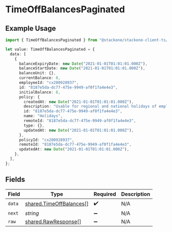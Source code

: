 # TimeOffBalancesPaginated

## Example Usage

```typescript
import { TimeOffBalancesPaginated } from "@stackone/stackone-client-ts/sdk/models/shared";

let value: TimeOffBalancesPaginated = {
  data: [
    {
      balanceExpiryDate: new Date("2021-01-01T01:01:01.000Z"),
      balanceStartDate: new Date("2021-01-01T01:01:01.000Z"),
      balanceUnit: {},
      currentBalance: 8,
      employeeId: "cx280928937",
      id: "8187e5da-dc77-475e-9949-af0f1fa4e4e3",
      initialBalance: 8,
      policy: {
        createdAt: new Date("2021-01-01T01:01:01.000Z"),
        description: "Usable for regional and national holidays of employees.",
        id: "8187e5da-dc77-475e-9949-af0f1fa4e4e3",
        name: "Holidays",
        remoteId: "8187e5da-dc77-475e-9949-af0f1fa4e4e3",
        type: {},
        updatedAt: new Date("2021-01-01T01:01:01.000Z"),
      },
      policyId: "cx280928937",
      remoteId: "8187e5da-dc77-475e-9949-af0f1fa4e4e3",
      updatedAt: new Date("2021-01-01T01:01:01.000Z"),
    },
  ],
};
```

## Fields

| Field                                                                     | Type                                                                      | Required                                                                  | Description                                                               |
| ------------------------------------------------------------------------- | ------------------------------------------------------------------------- | ------------------------------------------------------------------------- | ------------------------------------------------------------------------- |
| `data`                                                                    | [shared.TimeOffBalances](../../../sdk/models/shared/timeoffbalances.md)[] | :heavy_check_mark:                                                        | N/A                                                                       |
| `next`                                                                    | *string*                                                                  | :heavy_minus_sign:                                                        | N/A                                                                       |
| `raw`                                                                     | [shared.RawResponse](../../../sdk/models/shared/rawresponse.md)[]         | :heavy_minus_sign:                                                        | N/A                                                                       |
